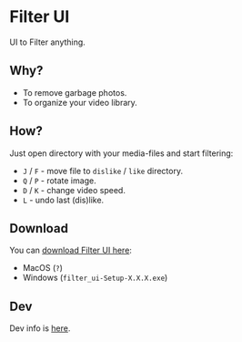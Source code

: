 # Filter UI
UI to Filter anything.

## Why?
- To remove garbage photos.
- To organize your video library.

## How?
Just open directory with your media-files and start filtering:
- `J` / `F` - move file to `dislike` / `like` directory.
- `Q` / `P` - rotate image.
- `D` / `K` - change video speed.
- `L` - undo last (dis)like.

## Download
You can [download Filter UI here](https://github.com/zored/filter_ui/releases/latest):
- MacOS (`?`)
- Windows (`filter_ui-Setup-X.X.X.exe`)

## Dev
Dev info is [here](./DEV.md).